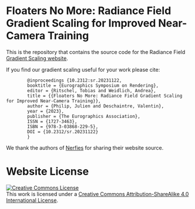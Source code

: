 # Floaters No More: Radiance Field Gradient Scaling for Improved Near-Camera Training

This is the repository that contains the source code for the Radiance Field [Gradient Scaling website](https://gradient-scaling.github.io/).

If you find our gradient scaling useful for your work please cite:

```
        @inproceedings {10.2312:sr.20231122,
        booktitle = {Eurographics Symposium on Rendering},
        editor = {Ritschel, Tobias and Weidlich, Andrea},
        title = {{Floaters No More: Radiance Field Gradient Scaling for Improved Near-Camera Training}},
        author = {Philip, Julien and Deschaintre, Valentin},
        year = {2023},
        publisher = {The Eurographics Association},
        ISSN = {1727-3463},
        ISBN = {978-3-03868-229-5},
        DOI = {10.2312/sr.20231122}
        }
```

We thank the authors of [Nerfies](https://nerfies.github.io/) for sharing their website source.

# Website License
<a rel="license" href="http://creativecommons.org/licenses/by-sa/4.0/"><img alt="Creative Commons License" style="border-width:0" src="https://i.creativecommons.org/l/by-sa/4.0/88x31.png" /></a><br />This work is licensed under a <a rel="license" href="http://creativecommons.org/licenses/by-sa/4.0/">Creative Commons Attribution-ShareAlike 4.0 International License</a>.
